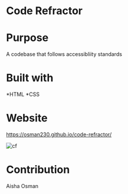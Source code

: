 # Code Refractor

# Purpose
A codebase that follows accessibliity standards

# Built with

*HTML
*CSS

# Website
https://osman230.github.io/code-refractor/

![cf](https://user-images.githubusercontent.com/88051358/136708661-f16b7beb-800f-4683-ba74-cc7eb6acbb15.PNG)




# Contribution
Aisha Osman
